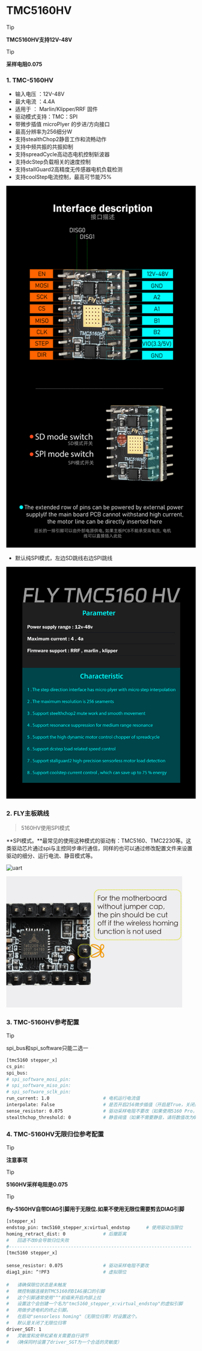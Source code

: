 # TMC5160HV

> [!TIP]
> **TMC5160HV支持12V-48V**

> [!TIP]
> **采样电阻0.075**

### 1.  TMC-5160HV

* 输入电压 ：12V-48V
* 最大电流 ：4.4A
* 适用于 ： Marlin/Klipper/RRF 固件
* 驱动模式支持：TMC：SPI
* 带微步插值 microPlyer 的步进/方向接口
* 最高分辨率为256细分W
* 支持stealthChop2静音工作和流畅动作
* 支持中频共振的共振抑制
* 支持spreadCycle高动态电机控制斩波器
* 支持dcStep负载相关的速度控制
* 支持stallGuard2高精度无传感器电机负载检测
* 支持coolStep电流控制，最高可节能75%

![5160](../../images/boards/fly_tmc/5160hv.png)

* 默认纯SPI模式，左边SD跳线右边SPI跳线

![5160](../../images/boards/fly_tmc/5160hv-1.png)

### 2. FLY主板跳线

> 5160HV使用SPI模式

**SPI模式。**最常见的使用这种模式的驱动有：TMC5160、TMC2230等。这类驱动芯片通过spi与主控同步串行通信，同样的也可以通过修改配置文件来设置驱动的细分、运行电流、静音模式等。

![uart](../../images/boards/fly_tmc/2209-urat.png)

![diag](../../images/boards/fly_tmc/diag.png)

### 3. TMC-5160HV参考配置

>[!TIP]
>
>spi_bus和spi_software只能二选一

```bash
[tmc5160 stepper_x]
cs_pin: 
spi_bus:
# spi_software_mosi_pin:
# spi_software_miso_pin:
# spi_software_sclk_pin:
run_current: 1.0                    # 电机运行电流值
interpolate: False                  # 是否开启256微步插值（开启是True，关闭是False）
sense_resistor: 0.075               # 驱动采样电阻不要改（如果使用5160 Pro，请将数值修改为0.033）
stealthchop_threshold: 0            # 静音阀值（如果不需要静音，请将数值改为0）
```

### 4. TMC-5160HV无限归位参考配置

> [!TIP]
> **注意事项**

> [!TIP]
> **5160HV采样电阻是0.075**

> [!TIP]
> **fly-5160HV自带DIAG引脚用于无限位.如果不使用无限位需要剪去DIAG引脚**

```bash
[stepper_x]
endstop_pin: tmc5160_stepper_x:virtual_endstop      # 使用驱动当限位
homing_retract_dist: 0              # 后撤距离
#   回退不改0会导致归位失败
#--------------------------------------------------------------------
[tmc5160 stepper_x]

sense_resistor: 0.075               # 驱动采样电阻不要改
diag1_pin: ^!PF3                    # 虚拟限位

#   请确保限位状态是未触发
#   微控制器连接到TMC5160的DIAG接口的引脚
#   这个引脚通常使用"^"前缀来开启内部上拉
#   设置这个会创建一个名为"tmc5160_stepper_x:virtual_endstop"的虚拟引脚
#   用做步进电机的终止引脚。
#   在启动"sensorless homing"（无限位归零）时设置这个。
#   默认是关闭了无限位归零
driver_SGT: 1
#   灵敏度和皮带松紧有关需要自行调节
#  （确保同时设置了driver_SGT为一个合适的灵敏度）


```



   
